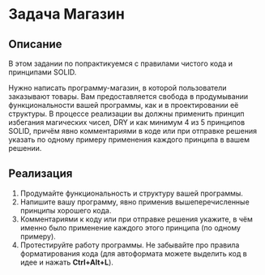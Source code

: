 # Задача Магазин

## Описание
В этом задании по попрактикуемся с правилами чистого кода и принципами SOLID.

Нужно написать программу-магазин, в которой пользователи заказывают товары. Вам предоставляется свобода в продумывании функциональности вашей программы, как и в проектировании её структуры. В процессе реализации вы должны применить принцип избегания магических чисел, DRY и как минимум 4 из 5 принципов SOLID, причём явно комментариями в коде или при отправке решения указать по одному примеру применения каждого принципа в вашем решении.

## Реализация
1. Продумайте функциональность и структуру вашей программы.
2. Напишите вашу программу, явно применив вышеперечисленные принципы хорошего кода.
3. Комментариями к коду или при отправке решения укажите, в чём именно было применение каждого этого принципа (по одному примеру).
4. Протестируйте работу программы. Не забывайте про правила форматирования кода (для автоформата можете выделить код в идее и нажать **Ctrl+Alt+L**).